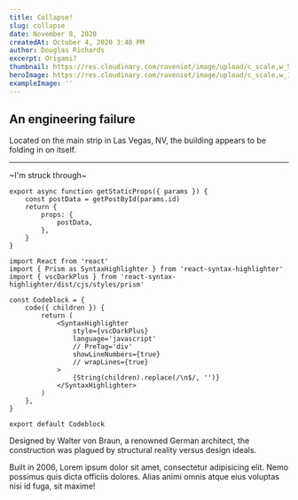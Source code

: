 ```yaml
---
title: Collapse!
slug: collapse
date: November 8, 2020
createdAt: October 4, 2020 3:40 PM
author: Douglas Richards
excerpt: Origami?
thumbnail: https://res.cloudinary.com/raveniot/image/upload/c_scale,w_500/v1619638113/collapse_c1vfyl.jpg
heroImage: https://res.cloudinary.com/raveniot/image/upload/c_scale,w_1000/v1619638113/collapse_c1vfyl.jpg
exampleImage: ''
---
```


## An engineering failure

Located on the main strip in Las Vegas, NV, the building appears to be folding in on itself.

---

~I'm struck through~

```
export async function getStaticProps({ params }) {
	const postData = getPostById(params.id)
	return {
		props: {
			postData,
		},
	}
}
```

```
import React from 'react'
import { Prism as SyntaxHighlighter } from 'react-syntax-highlighter'
import { vscDarkPlus } from 'react-syntax-highlighter/dist/cjs/styles/prism'

const Codeblock = {
	code({ children }) {
		return (
			<SyntaxHighlighter
				style={vscDarkPlus}
				language='javascript'
				// PreTag='div'
				showLineNumbers={true}
				// wrapLines={true}
			>
				{String(children).replace(/\n$/, '')}
			</SyntaxHighlighter>
		)
	},
}

export default Codeblock
```

Designed by Walter von Braun, a renowned German architect, the construction was plagued by structural reality versus design ideals.

Built in 2006, Lorem ipsum dolor sit amet, consectetur adipisicing elit. Nemo possimus quis dicta officiis dolores. Alias animi omnis atque eius voluptas nisi id fuga, sit maxime!
